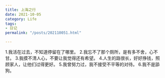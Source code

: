 ```yaml
---
title: 上海之行
date: 2021-10-05
category: Life
tags:
- 日记
permalink: "/posts/202110051.html"

---
```

1.我活在过去，不知道停留在了哪里。
2.我忘不了那个厕所，是有多不舍，心不甘。
3.我摸不清人心，不要让我觉得还有希望。
4.人生的路很长，好好挣钱，照顾家人，让他们过得更好。
5.我曾努力过，我不接受不平等的对待。
6.我不是舔狗。